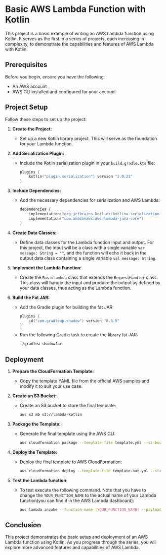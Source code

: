 # Basic AWS Lambda Function with Kotlin

This project is a basic example of writing an AWS Lambda function using Kotlin. It serves as the first in a series of projects, each increasing in complexity, to demonstrate the capabilities and features of AWS Lambda with Kotlin.

## Prerequisites

Before you begin, ensure you have the following:

- An AWS account
- AWS CLI installed and configured for your account

## Project Setup

Follow these steps to set up the project:

1. **Create the Project:**
   - Set up a new Kotlin library project. This will serve as the foundation for your Lambda function.

2. **Add Serialization Plugin:**
   - Include the Kotlin serialization plugin in your `build.gradle.kts` file:
     ```kotlin
     plugins {
         kotlin("plugin.serialization") version "2.0.21"
     }
     ```

3. **Include Dependencies:**
   - Add the necessary dependencies for serialization and AWS Lambda:
     ```kotlin
     dependencies {
         implementation("org.jetbrains.kotlinx:kotlinx-serialization-json:1.7.3")
         implementation("com.amazonaws:aws-lambda-java-core")
     }
     ```

4. **Create Data Classes:**
   - Define data classes for the Lambda function input and output. For this project, the input will be a class with a single variable `var message: String = ""`, and the function will echo it back in the output data class containing a single variable `val message: String`.

5. **Implement the Lambda Function:**
   - Create the `BasicLambda` class that extends the `RequestHandler` class. This class will handle the input and produce the output as defined by your data classes, thus acting as the Lambda function.

6. **Build the Fat JAR:**
   - Add the Gradle plugin for building the fat JAR:
     ```kotlin
     plugins {
         id("com.gradleup.shadow") version "8.3.5"
     }
     ```
   - Run the following Gradle task to create the library fat JAR:
     ```bash
     ./gradlew shadowJar
     ```

## Deployment

1. **Prepare the CloudFormation Template:**
   - Copy the template YAML file from the official AWS samples and modify it to suit your use case.

2. **Create an S3 Bucket:**
   - Create an S3 bucket to store the final template:
     ```bash
     aws s3 mb s3://lambda-kotlin
     ```

3. **Package the Template:**
   - Generate the final template using the AWS CLI:
     ```bash
     aws cloudformation package --template-file template.yml --s3-bucket lambda-kotlin --output-template-file template-out.yml
     ```

4. **Deploy the Template:**
   - Deploy the final template to AWS CloudFormation:
     ```bash
     aws cloudformation deploy --template-file template-out.yml --stack-name lambda-kotlin --capabilities CAPABILITY_NAMED_IAM
     ```

5. **Test the Lambda function:**
   - To test execute the following command. Note that you have to change the `YOUR_FUNCTION_NAME` to the actual name of your Lambda function(you can find it in the AWS Lambda dashboard):
     ```bash
     aws lambda invoke --function-name [YOUR_FUNCTION_NAME] --payload '{ "message": "Hey! Ho! Lets go!" }' out.json
     ```
     

## Conclusion

This project demonstrates the basic setup and deployment of an AWS Lambda function using Kotlin. As you progress through the series, you will explore more advanced features and capabilities of AWS Lambda.